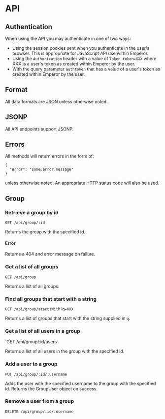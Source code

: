 # API

## Authentication

When using the API you may authenticate in one of two ways:

* Using the session cookies sent when you authenticate in the user's browser.
This is appropriate for JavaScript API use within Emperor.
* Using the `Authorization` header with a value of `Token token=XXX` where XXX
is a user's token as created within Emperor by the user.
* With the query parameter `authtoken` that has a value of a user's token as
created within Emperor by the user.

## Format

All data formats are JSON unless otherwise noted.

## JSONP

All API endpoints support JSONP.

## Errors

All methods will return errors in the form of:

```
{
  "error": "some.error.message"
}
```

unless otherwise noted. An appropriate HTTP status code will also be
used.

## Group

### Retrieve a group by id

`GET /api/group/:id`

Returns the group with the specified id.

#### Error

Returns a 404 and error message on failure.

### Get a list of all groups

`GET /api/group`

Returns a list of all groups.

### Find all groups that start with a string

`GET /api/group/startsWith?q=XXX`

Returns a list of groups that start with the string supplied in `q`.

### Get a list of all users in a group

`GET /api/group/:id/users

Returns a list of all users in the group with the specified id.

### Add a user to a group

`PUT /api/group/:id/:username`

Adds the user with the specified username to the group with the specified id.
Returns the GroupUser object on success.

### Remove a user from a group

`DELETE /api/group/:id/:username`